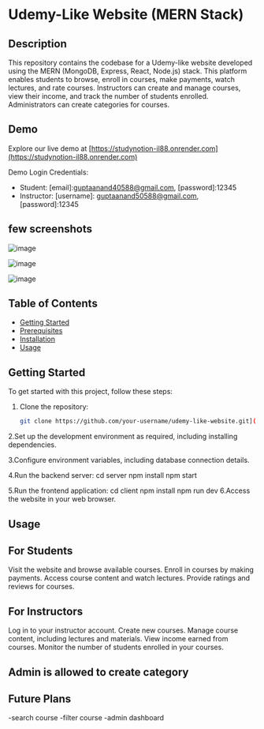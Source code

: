 # Udemy-Like Website (MERN Stack)

## Description
This repository contains the codebase for a Udemy-like website developed using the MERN (MongoDB, Express, React, Node.js) stack. This platform enables students to browse, enroll in courses, make payments, watch lectures, and rate courses. Instructors can create and manage courses, view their income, and track the number of students enrolled. Administrators can create categories for courses.

## Demo
Explore our live demo at [https://studynotion-il88.onrender.com](https://studynotion-il88.onrender.com)

Demo Login Credentials:
- Student: [email]:guptaanand40588@gmail.com, [password]:12345
- Instructor: [username]: guptaanand50588@gmail.com, [password]:12345

## few screenshots
![image](https://github.com/anandkishorgupta/Edtech-Mega-Project/assets/85511831/ba75fdc8-5c73-4557-80e4-4ea4d6e73156)

![image](https://github.com/anandkishorgupta/Edtech-Mega-Project/assets/85511831/a2194da3-5542-4d20-b97b-7e49488dffaf)

![image](https://github.com/anandkishorgupta/Edtech-Mega-Project/assets/85511831/bccfe4a3-242d-4d4d-a40b-720d8a9e3d21)


## Table of Contents
- [Getting Started](#getting-started)
- [Prerequisites](#prerequisites)
- [Installation](#installation)
- [Usage](#usage)

## Getting Started
To get started with this project, follow these steps:

1. Clone the repository:
   ```bash
   git clone https://github.com/your-username/udemy-like-website.git](https://github.com/anandkishorgupta/Edtech-Mega-Project.git)https://github.com/anandkishorgupta/Edtech-Mega-Project.git

2.Set up the development environment as required, including installing dependencies.

3.Configure environment variables, including database connection details.

4.Run the backend server:
cd server
npm install
npm start

5.Run the frontend application:
cd client
npm install
npm run dev
6.Access the website in your web browser.

## Usage
## For Students
Visit the website and browse available courses.
Enroll in courses by making payments.
Access course content and watch lectures.
Provide ratings and reviews for courses.

## For Instructors
Log in to your instructor account.
Create new courses.
Manage course content, including lectures and materials.
View income earned from courses.
Monitor the number of students enrolled in your courses.

## Admin is allowed to create category

## Future Plans
-search course
-filter course
-admin dashboard


